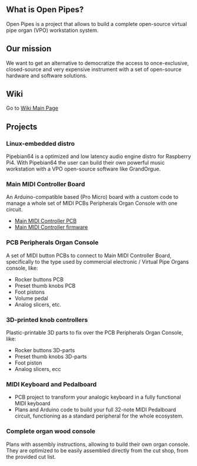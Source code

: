 ## What is Open Pipes?

Open Pipes is a project that allows to build a complete open-source virtual pipe organ (VPO) workstation system.

## Our mission

We want to get an alternative to democratize the access to once-exclusive, closed-source and very expensive instrument with a set of open-source hardware and software solutions.

## Wiki

Go to [Wiki Main Page](https://github.com/Openpipes-org/.github/wiki/Openpipes-wiki)

## Projects

### Linux-embedded distro

Pipebian64 is a optimized and low latency audio engine distro for Raspberry Pi4. With Pipebian64 the user can build their own powerful music workstation with a VPO open-source software like GrandOrgue.

### Main MIDI Controller Board

An Arduino-compatible based (Pro Micro) board with a custom code to manage a whole set of MIDI PCBs Peripherals Organ Console with one circuit.
* [Main MIDI Controller PCB](https://github.com/Openpipes-org/Main_MIDI_Controller_PCB)
* [Main MIDI Controller firmware](https://github.com/Openpipes-org/Main_MIDI_Controller_firmware)
  
### PCB Peripherals Organ Console

A set of MIDI button PCBs to connect to Main MIDI Controller Board, specifically to the type used by commercial electronic / Virtual Pipe Organs console, like:
* Rocker buttons PCB
* Preset thumb knobs PCB
* Foot pistons
* Volume pedal
* Analog slicers, etc. 

### 3D-printed knob controllers

Plastic-printable 3D parts to fix over the PCB Peripherals Organ Console, like:
* Rocker buttons 3D-parts
* Preset thumb knobs 3D-parts
* Foot piston
* Analog slicers, ecc

### MIDI Keyboard and Pedalboard

* PCB project to transform your analogic keyboard in a fully functional MIDI keyboard
* Plans and Arduino code to build your full 32-note MIDI Pedalboard circuit, functioning as a standard peripheral for the whole ecosystem.

### Complete organ wood console

Plans with assembly instructions, allowing to build their own organ console. They are optimized to be easily assembled directly from the cut shop, from the provided cut list.
